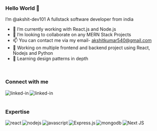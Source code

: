 
### Hello World 👋
I’m @akshit-dev101
A fullstack software developer from india

- 🌱 I’m currently working with React.js and Node.js
- 💞️ I’m looking to collaborate on any MERN Stack Projects
- 📫 You can contact me via my email- akshitkumar540@gmail.com
- 🔭 Working on multiple frontend and backend project using React, Nodejs and Python
- 🌱 Learning design patterns in depth
<br>

### Connect with me

[<img align="left" alt="linked-in" src="https://img.shields.io/badge/linkedin-%230077B5.svg?&style=for-the-badge&logo=linkedin&logoColor=white" />](https://www.linkedin.com/in/akshit-444416136/)


[<img align="left" alt="linked-in" src="https://img.shields.io/badge/Gmail-D14836.svg?style=for-the-badge&logo=gmail&logoColor=white" />](https://akshitkumar540@gmail.com/)
<br>
<br>

### Expertise

<img align="left" alt="react" src="https://img.shields.io/badge/react%20-%2320232a.svg?&style=for-the-badge&logo=react&logoColor=%2361DAFB" />
<img align="left" alt="nodejs" src="https://img.shields.io/badge/node.js%20-%2343853D.svg?&style=for-the-badge&logo=node.js&logoColor=white" />
<img align="left" alt="javascript" src="https://img.shields.io/badge/JavaScript-F7DF1E?style=for-the-badge&logo=javascript&logoColor=black" />
<img align="left" alt="Express.js" src="https://img.shields.io/badge/express.js-%23404d59.svg?style=for-the-badge&logo=express&logoColor=%2361DAFB"/>
<img align="left" alt="mongodb" src="https://img.shields.io/badge/MongoDB-4EA94B?style=for-the-badge&logo=mongodb&logoColor=white" />
<img align="left" alt="Next JS" src="https://img.shields.io/badge/nextjs-%23000000.svg?style=for-the-badge&logo=next.js&logoColor=white"/>





<br>
